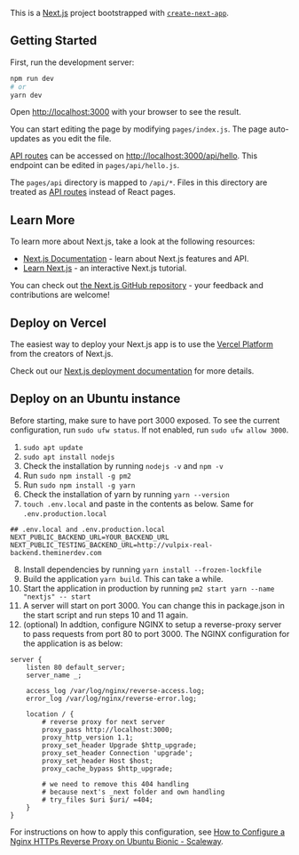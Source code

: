 This is a [Next.js](https://nextjs.org/) project bootstrapped with [`create-next-app`](https://github.com/vercel/next.js/tree/canary/packages/create-next-app).

## Getting Started

First, run the development server:

```bash
npm run dev
# or
yarn dev
```

Open [http://localhost:3000](http://localhost:3000) with your browser to see the result.

You can start editing the page by modifying `pages/index.js`. The page auto-updates as you edit the file.

[API routes](https://nextjs.org/docs/api-routes/introduction) can be accessed on [http://localhost:3000/api/hello](http://localhost:3000/api/hello). This endpoint can be edited in `pages/api/hello.js`.

The `pages/api` directory is mapped to `/api/*`. Files in this directory are treated as [API routes](https://nextjs.org/docs/api-routes/introduction) instead of React pages.

## Learn More

To learn more about Next.js, take a look at the following resources:

- [Next.js Documentation](https://nextjs.org/docs) - learn about Next.js features and API.
- [Learn Next.js](https://nextjs.org/learn) - an interactive Next.js tutorial.

You can check out [the Next.js GitHub repository](https://github.com/vercel/next.js/) - your feedback and contributions are welcome!

## Deploy on Vercel

The easiest way to deploy your Next.js app is to use the [Vercel Platform](https://vercel.com/new?utm_medium=default-template&filter=next.js&utm_source=create-next-app&utm_campaign=create-next-app-readme) from the creators of Next.js.

Check out our [Next.js deployment documentation](https://nextjs.org/docs/deployment) for more details.  
  
## Deploy on an Ubuntu instance  
Before starting, make sure to have port 3000 exposed. To see the current configuration, run `sudo ufw status`. If not enabled, run `sudo ufw allow 3000`.  
1. `sudo apt update`
2. `sudo apt install nodejs`
3. Check the installation by running `nodejs -v` and `npm -v`
4. Run `sudo npm install -g pm2`
5. Run `sudo npm install -g yarn`
6. Check the installation of yarn by running `yarn --version`
7. `touch .env.local` and paste in the contents as below. Same for `.env.production.local`
```
## .env.local and .env.production.local
NEXT_PUBLIC_BACKEND_URL=YOUR_BACKEND_URL
NEXT_PUBLIC_TESTING_BACKEND_URL=http://vulpix-real-backend.theminerdev.com
```
8. Install dependencies by running `yarn install --frozen-lockfile`
9. Build the application `yarn build`. This can take a while.
10. Start the application in production by running `pm2 start yarn --name "nextjs" -- start`
11. A server will start on port 3000. You can change this in package.json in the start script and run steps 10 and 11 again.
12. (optional) In addtion, configure NGINX to setup a reverse-proxy server to pass requests from port 80 to port 3000. The NGINX configuration for the application is as below:
```
server {
    listen 80 default_server;
    server_name _;

    access_log /var/log/nginx/reverse-access.log;
    error_log /var/log/nginx/reverse-error.log;

    location / {
        # reverse proxy for next server
        proxy_pass http://localhost:3000;
        proxy_http_version 1.1;
        proxy_set_header Upgrade $http_upgrade;
        proxy_set_header Connection 'upgrade';
        proxy_set_header Host $host;
        proxy_cache_bypass $http_upgrade;

        # we need to remove this 404 handling
        # because next's _next folder and own handling
        # try_files $uri $uri/ =404;
    }
}
```
For instructions on how to apply this configuration, see [How to Configure a Nginx HTTPs Reverse Proxy on Ubuntu Bionic - Scaleway](https://www.scaleway.com/en/docs/how-to-configure-nginx-reverse-proxy/).
